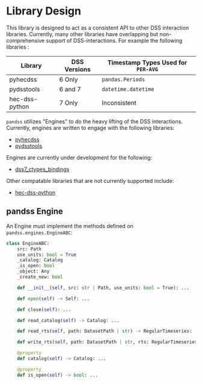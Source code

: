# Library Design

This library is designed to act as a consistent API to other DSS interaction libraries. Currently, many other libraries have overlapping but non-comprehensive support of DSS-interactions. For example the following libraries :

| Library        | DSS Versions | Timestamp Types Used for `PER-AVG` |
| -------------- | ------------ | ---------------------------------- |
| pyhecdss       | 6 Only       | `pandas.Periods`                   |
| pydsstools     | 6 and 7      | `datetime.datetime`                |
| hec-dss-python | 7 Only       | Inconsistent                       |

`pandss` utilizes "Engines" to do the heavy lifting of the DSS interactions. Currently, engines are written to engage with the following libraries:

- [pyhecdss](https://github.com/CADWRDeltaModeling/pyhecdss)
- [pydsstools](https://github.com/gyanz/pydsstools)

Engines are currently under development for the following:

- [dss7_ctypes_bindings](https://github.com/CentralValleyModeling/dss7_ctypes_bindings)

Other compatable libraries that are not currently supported include:

- [hec-dss-python](https://github.com/HydrologicEngineeringCenter/hec-dss-python)

## pandss Engine

An Engine must implement the methods defined on `pandss.engines.EngineABC`:

```python
class EngineABC:
    src: Path
    use_units: bool = True
    _catalog: Catalog
    _is_open: bool
    _object: Any
    _create_new: bool

    def __init__(self, src: str | Path, use_units: bool = True): ...

    def open(self) -> Self: ...

    def close(self): ...

    def read_catalog(self) -> Catalog: ...

    def read_rts(self, path: DatasetPath | str) -> RegularTimeseries: ...

    def write_rts(self, path: DatasetPath | str, rts: RegularTimeseries): ...

    @property
    def catalog(self) -> Catalog: ...

    @property
    def is_open(self) -> bool: ...
```
